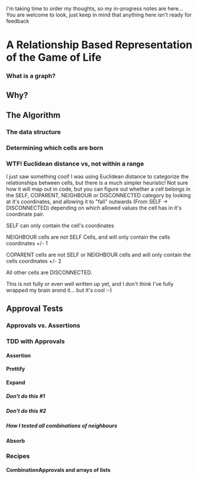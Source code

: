 I'm taking time to order my thoughts, so my in-progress notes are here... You are welcome to look, just keep in mind that anything here isn't ready for feedback

# A Relationship Based Representation of the Game of Life
###  What is a graph?
## Why?
## The Algorithm
### The data structure
### Determining which cells are born
### WTF! Euclidean distance vs, not within a range
I just saw something cool! I was using Euclidean distance to categorize the relationships between cells, but there is a much simpler heuristic! Not sure how it will map out in code, but you can figure out whether a cell belongs in the SELF, COPARENT, NEIGHBOUR or DISCONNECTED category by looking at it's coordinates, and allowing it to "fall" outwards (From SELF -> DISCONNECTED) depending on which allowed values the cell has in it's coordinate pair.

SELF can only contain the cell's coordinates

NEIGHBOUR cells are not SELF Cells, and will only contain the cells coordinates +/- 1

COPARENT cells are not SELF or NEIGHBOUR cells and will only contain the cells coordinates +/- 2

All other cells are DISCONNECTED.

This is not fully or even well written up yet, and I don't think I've fully wrapped my brain arond it... but it's cool :-)
## Approval Tests
### Approvals vs. Assertions
### TDD with Approvals
#### Assertion
#### Prettify
#### Expand
##### Don't do this #1
##### Don't do this #2
##### How I tested all combinations of neighbours
#### Absorb
### Recipes
#### CombinationApprovals and arrays of lists
